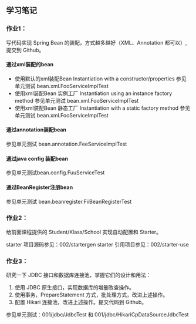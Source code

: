 
## 学习笔记

### 作业1：

写代码实现 Spring Bean 的装配，方式越多越好（XML、Annotation 都可以）,提交到 Github。

#### 通过xml装配的bean

* 使用默认的xml装配Bean Instantiation with a constructor/properties 参见单元测试 bean.xml.FooServiceImplTest 
* 使用xml装配Bean 实例工厂 Instantiation using an instance factory method 参见单元测试 bean.xml.FooServiceImplTest 
* 使用xml装配Bean 静态工厂 Instantiation with a static factory method 参见单元测试 bean.xml.FooServiceImplTest 

#### 通过annotation装配bean
参见单元测试 bean.annotation.FeeServiceImplTest


#### 通过java config 装配bean
参见单元测试bean.config.FuuServiceTest


#### 通过BeanRegister注册bean
参见单元测试 bean.beanregister.FiiBeanRegisterTest


### 作业2：
给前面课程提供的 Student/Klass/School 实现自动配置和 Starter。

starter 项目源码参见：002/startergen
starter 引用项目参见：002/starter-use

### 作业3：

研究一下 JDBC 接口和数据库连接池，掌握它们的设计和用法：

1. 使用 JDBC 原生接口，实现数据库的增删改查操作。
2. 使用事务，PrepareStatement 方式，批处理方式，改进上述操作。
3. 配置 Hikari 连接池，改进上述操作。提交代码到 Github。

参见单元测试：001/jdbc/JdbcTest 和 001/jdbc/HikariCpDataSourceJdbcTest
